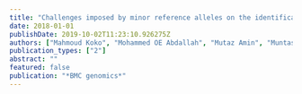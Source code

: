 ```yaml
---
title: "Challenges imposed by minor reference alleles on the identification and reporting of clinical variants from exome data"
date: 2018-01-01
publishDate: 2019-10-02T11:23:10.926275Z
authors: ["Mahmoud Koko", "Mohammed OE Abdallah", "Mutaz Amin", "Muntaser Ibrahim"]
publication_types: ["2"]
abstract: ""
featured: false
publication: "*BMC genomics*"
---
```



